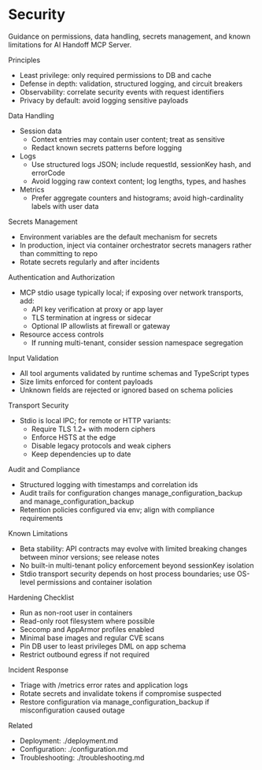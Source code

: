 # Security

Guidance on permissions, data handling, secrets management, and known limitations for AI Handoff MCP Server.

Principles
- Least privilege: only required permissions to DB and cache
- Defense in depth: validation, structured logging, and circuit breakers
- Observability: correlate security events with request identifiers
- Privacy by default: avoid logging sensitive payloads

Data Handling
- Session data
  - Context entries may contain user content; treat as sensitive
  - Redact known secrets patterns before logging
- Logs
  - Use structured logs JSON; include requestId, sessionKey hash, and errorCode
  - Avoid logging raw context content; log lengths, types, and hashes
- Metrics
  - Prefer aggregate counters and histograms; avoid high-cardinality labels with user data

Secrets Management
- Environment variables are the default mechanism for secrets
- In production, inject via container orchestrator secrets managers rather than committing to repo
- Rotate secrets regularly and after incidents

Authentication and Authorization
- MCP stdio usage typically local; if exposing over network transports, add:
  - API key verification at proxy or app layer
  - TLS termination at ingress or sidecar
  - Optional IP allowlists at firewall or gateway
- Resource access controls
  - If running multi-tenant, consider session namespace segregation

Input Validation
- All tool arguments validated by runtime schemas and TypeScript types
- Size limits enforced for content payloads
- Unknown fields are rejected or ignored based on schema policies

Transport Security
- Stdio is local IPC; for remote or HTTP variants:
  - Require TLS 1.2+ with modern ciphers
  - Enforce HSTS at the edge
  - Disable legacy protocols and weak ciphers
  - Keep dependencies up to date

Audit and Compliance
- Structured logging with timestamps and correlation ids
- Audit trails for configuration changes manage_configuration_backup and manage_configuration_backup
- Retention policies configured via env; align with compliance requirements

Known Limitations
- Beta stability: API contracts may evolve with limited breaking changes between minor versions; see release notes
- No built-in multi-tenant policy enforcement beyond sessionKey isolation
- Stdio transport security depends on host process boundaries; use OS-level permissions and container isolation

Hardening Checklist
- Run as non-root user in containers
- Read-only root filesystem where possible
- Seccomp and AppArmor profiles enabled
- Minimal base images and regular CVE scans
- Pin DB user to least privileges DML on app schema
- Restrict outbound egress if not required

Incident Response
- Triage with /metrics error rates and application logs
- Rotate secrets and invalidate tokens if compromise suspected
- Restore configuration via manage_configuration_backup if misconfiguration caused outage

Related
- Deployment: ./deployment.md
- Configuration: ./configuration.md
- Troubleshooting: ./troubleshooting.md